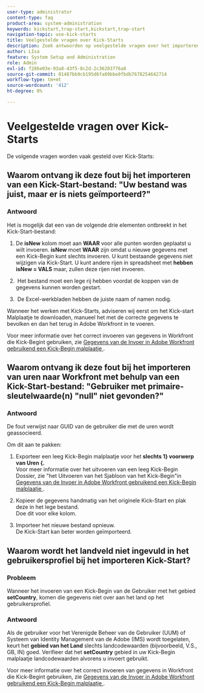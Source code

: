 ```yaml
---
user-type: administrator
content-type: faq
product-area: system-administration
keywords: kickstart,trap-start,kickstart,trap-start
navigation-topic: use-kick-starts
title: Veelgestelde vragen over Kick-Starts
description: Zoek antwoorden op veelgestelde vragen over het importeren en exporteren van Workfront-gegevens met Kick-Starts.
author: LIsa
feature: System Setup and Administration
role: Admin
exl-id: f286e03e-93a8-43f5-8c2d-2c36203776a8
source-git-commit: 01487bb9cb195d6fa89bbe0fbdb7678254642714
workflow-type: tm+mt
source-wordcount: '412'
ht-degree: 0%

---
```


# Veelgestelde vragen over Kick-Starts

De volgende vragen worden vaak gesteld over Kick-Starts:

## Waarom ontvang ik deze fout bij het importeren van een Kick-Start-bestand: &quot;Uw bestand was juist, maar er is niets geïmporteerd?&quot;

### Antwoord

Het is mogelijk dat een van de volgende drie elementen ontbreekt in het Kick-Start-bestand:

1. De **isNew** kolom moet aan **WAAR** voor alle punten worden geplaatst u wilt invoeren. **isNew** moet **WAAR** zijn omdat u nieuwe gegevens met een Kick-Begin kunt slechts invoeren. U kunt bestaande gegevens niet wijzigen via Kick-Start. U kunt andere rijen in spreadsheet met **hebben isNew = VALS** maar, zullen deze rijen niet invoeren.

1. &#x200B; Het bestand moet een lege rij hebben voordat de koppen van de gegevens kunnen worden gestart.
1. &#x200B; De Excel-werkbladen hebben de juiste naam of namen nodig.

Wanneer het werken met Kick-Starts, adviseren wij eerst om het Kick-start Malplaatje te downloaden, manueel het met de correcte gegevens te bevolken en dan het terug in Adobe Workfront in te voeren.

Voor meer informatie over het correct invoeren van gegevens in Workfront die Kick-Begint gebruiken, zie [ Gegevens van de Invoer in Adobe Workfront gebruikend een Kick-Begin malplaatje ](../../../administration-and-setup/manage-workfront/using-kick-starts/import-data-via-kickstarts.md).

## Waarom ontvang ik deze fout bij het importeren van uren naar Workfront met behulp van een Kick-Start-bestand: &quot;Gebruiker met primaire-sleutelwaarde(n) &quot;null&quot; niet gevonden?&quot;

### Antwoord

De fout verwijst naar GUID van de gebruiker die met de uren wordt geassocieerd.

Om dit aan te pakken:

1. Exporteer een leeg Kick-Begin malplaatje voor het **slechts 1&rbrace; voorwerp van Uren &lbrace;.**\
   Voor meer informatie over het uitvoeren van een leeg Kick-Begin Dossier, zie &quot;het Uitvoeren van het Sjabloon van het Kick-Begin&quot;in [ Gegevens van de Invoer in Adobe Workfront gebruikend een Kick-Begin malplaatje ](../../../administration-and-setup/manage-workfront/using-kick-starts/import-data-via-kickstarts.md).

1. Kopieer de gegevens handmatig van het originele Kick-Start en plak deze in het lege bestand.\
   Doe dit voor elke kolom.
1. Importeer het nieuwe bestand opnieuw.\
   De Kick-Start kan beter worden geïmporteerd.

## Waarom wordt het landveld niet ingevuld in het gebruikersprofiel bij het importeren Kick-Start?

### Probleem

Wanneer het invoeren van een Kick-Begin van de Gebruiker met het gebied **setCountry**, komen die gegevens niet over aan het land op het gebruikersprofiel.

### Antwoord

Als de gebruiker voor het Verenigde Beheer van de Gebruiker (UUM) of Systeem van Identity Management van de Adobe (IMS) wordt toegelaten, keurt het **gebied van het Land** slechts landcodewaarden (bijvoorbeeld, V.S., GB, IN) goed. Verifieer dat het **setCountry** gebied in uw Kick-Begin malplaatje landcodewaarden alvorens u invoert gebruikt.

Voor meer informatie over het correct invoeren van gegevens in Workfront die Kick-Begint gebruiken, zie [ Gegevens van de Invoer in Adobe Workfront gebruikend een Kick-Begin malplaatje ](/help/quicksilver/administration-and-setup/manage-workfront/using-kick-starts/import-data-via-kickstarts.md).
